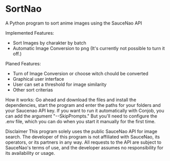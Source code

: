 # SortNao
A Python program to sort anime images using the SauceNao API

Implemented Features:
- Sort Images by charakter by batch
- Automatic Image Conversion to png (It's currently not possible to turn it off.)


Planed Features:
- Turn of Image Conversion or choose witch chould be converted
- Graphical user interface
- User can set a threshold for image similarity
- Other sort criterias


How it works:
Go ahead and download the files and install the dependencies, start the program and enter the paths for your folders and your Saucenao API key.
If you want to run it automatically with Conjob, you can add the argument "--SkipPrompts." But you'll need to configure the .env file, which you can do when you start it manually for the first time.


Disclaimer
This program solely uses the public SauceNao API for image search. The developer of this program is not affiliated with SauceNao, its operators, or its partners in any way. All requests to the API are subject to SauceNao's terms of use, and the developer assumes no responsibility for its availability or usage.


